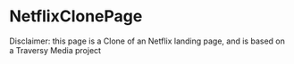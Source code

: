 # NetflixClonePage
Disclaimer: this page is a Clone of an Netflix landing page, and is based on a Traversy Media project

